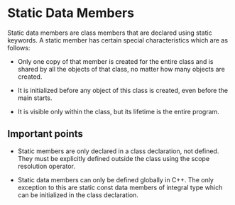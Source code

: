 # Static Data Members

Static data members are class members that are declared using static keywords. A static member has certain special characteristics which are as follows:

- Only one copy of that member is created for the entire class and is shared by all the objects of that class, no matter how many objects are created.

- It is initialized before any object of this class is created, even before the main starts.

- It is visible only within the class, but its lifetime is the entire program.

## Important points

- Static members are only declared in a class declaration, not defined. They must be explicitly defined outside the class using the scope resolution operator.

- Static data members can only be defined globally in C++. The only exception to this are static const data members of integral type which can be initialized in the class declaration.
